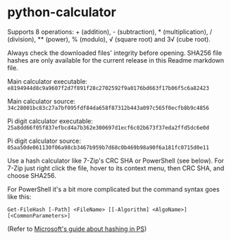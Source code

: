 # python-calculator

Supports 8 operations: + (addition), - (subtraction), * (multiplication), / (division), ** (power), % (modulo), √ (square root) and 3√ (cube root).

Always check the downloaded files' integrity before opening. SHA256 file hashes are only available for the current release in this Readme markdown file.

Main calculator executable: `e8194944d8c9a9607f2d7f891f28c2702592f9a0176bd663f17b06f5c6a82423`

Main calculator source: `34c28001bc83c27a7bf095fdf84da658f87312b443a097c565f0ecfb8b9c4856`

Pi digit calculator executable: `25a8dd66f05f837efbcd4a7b362e300697d1ecf6c02b673f37eda2ffd5dc6e0d`

Pi digit calculator source: `05aa50de061130f06a98cb3467b959b7d68c0b469b98a90f6a181fc0715d0e11`

Use a hash calculator like 7-Zip's CRC SHA or PowerShell (see below). For 7-Zip just right click the file, hover to its context menu, then CRC SHA, and choose SHA256.

For PowerShell it's a bit more complicated but the command syntax goes like this:

`Get-FileHash [-Path] <FileName> [[-Algorithm] <AlgoName>] [<CommonParameters>]`

(Refer to [Microsoft's guide about hashing in PS](https://learn.microsoft.com/en-us/powershell/module/microsoft.powershell.utility/get-filehash?view=powershell-7.3))
